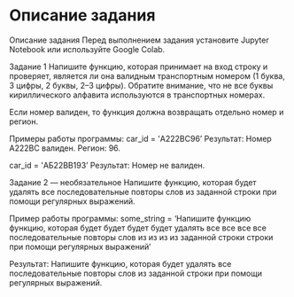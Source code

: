 # Описание задания
Описание задания
Перед выполнением задания установите Jupyter Notebook или используйте Google Colab.

Задание 1
Напишите функцию, которая принимает на вход строку и проверяет, является ли она валидным транспортным номером (1 буква, 3 цифры, 2 буквы, 2–3 цифры). Обратите внимание, что не все буквы кириллического алфавита используются в транспортных номерах.

Если номер валиден, то функция должна возвращать отдельно номер и регион.

Примеры работы программы:
car_id = 'А222BС96’
Результат: Номер А222BС валиден. Регион: 96.

car_id = 'АБ22ВВ193’
Результат: Номер не валиден.

Задание 2 — необязательное
Напишите функцию, которая будет удалять все последовательные повторы слов из заданной строки при помощи регулярных выражений.

Пример работы программы:
some_string = ‘Напишите функцию функцию, которая будет будет будет будет удалять все все все все последовательные повторы слов из из из из заданной строки строки при помощи регулярных выражений’

Результат: Напишите функцию, которая будет удалять все последовательные повторы слов из заданной строки при помощи регулярных выражений.

